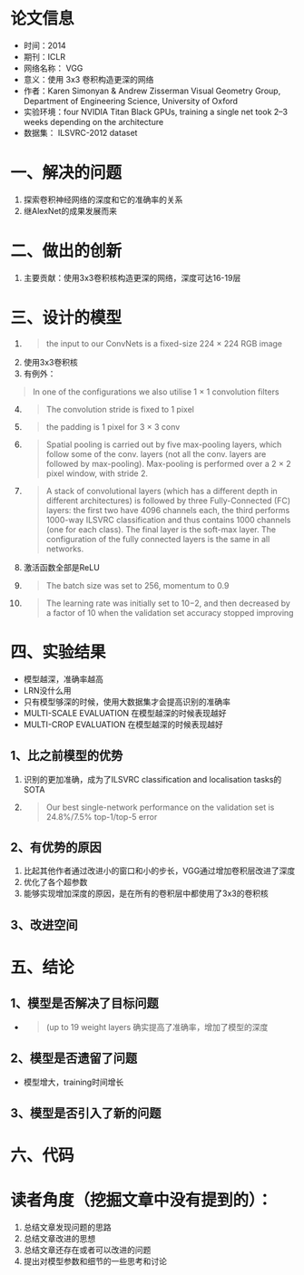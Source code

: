# 论文信息
- 时间：2014
- 期刊：ICLR
- 网络名称： VGG
- 意义：使用 3x3 卷积构造更深的网络
- 作者：Karen Simonyan & Andrew Zisserman Visual Geometry Group, Department of Engineering Science, University of Oxford
- 实验环境：four NVIDIA Titan Black GPUs, training a single net took 2–3 weeks depending on the architecture
- 数据集： ILSVRC-2012 dataset
# 一、解决的问题
1. 探索卷积神经网络的深度和它的准确率的关系
2. 继AlexNet的成果发展而来

# 二、做出的创新
1. 主要贡献：使用3x3卷积核构造更深的网络，深度可达16-19层
# 三、设计的模型
1. >the input to our ConvNets is a fixed-size 224 × 224 RGB image
2. 使用3x3卷积核
3. 有例外：
>In one of the configurations we also utilise 1 × 1 convolution filters
4. >The convolution stride is fixed to 1 pixel
5. >the padding is 1 pixel for 3 × 3 conv
6. > Spatial pooling is carried out by five max-pooling layers, which follow some of the conv. layers (not all the conv. layers are followed by max-pooling). Max-pooling is performed over a 2 × 2 pixel window, with stride 2.
7. >A stack of convolutional layers (which has a different depth in different architectures) is followed by three Fully-Connected (FC) layers: the first two have 4096 channels each, the third performs 1000-way ILSVRC classification and thus contains 1000 channels (one for each class). The final layer is the soft-max layer. The configuration of the fully connected layers is the same in all networks.
8. 激活函数全部是ReLU
9. >The batch size was set to 256, momentum to 0.9
10. >The learning rate was initially set to 10−2, and then decreased by a factor of 10 when the validation set accuracy stopped improving

# 四、实验结果
- 模型越深，准确率越高
- LRN没什么用
- 只有模型够深的时候，使用大数据集才会提高识别的准确率
- MULTI-SCALE EVALUATION 在模型越深的时候表现越好
- MULTI-CROP EVALUATION 在模型越深的时候表现越好
## 1、比之前模型的优势
1. 识别的更加准确，成为了ILSVRC classification and localisation tasks的SOTA
2. >Our best single-network performance on the validation set is 24.8%/7.5% top-1/top-5 error 
## 2、有优势的原因
1. 比起其他作者通过改进小的窗口和小的步长，VGG通过增加卷积层改进了深度
2. 优化了各个超参数
3. 能够实现增加深度的原因，是在所有的卷积层中都使用了3x3的卷积核

## 3、改进空间

# 五、结论

## 1、模型是否解决了目标问题
- >(up to 19 weight layers 确实提高了准确率，增加了模型的深度

## 2、模型是否遗留了问题
- 模型增大，training时间增长
## 3、模型是否引入了新的问题

# 六、代码

# 读者角度（挖掘文章中没有提到的）：
1. 总结文章发现问题的思路
2. 总结文章改进的思想
3. 总结文章还存在或者可以改进的问题
4. 提出对模型参数和细节的一些思考和讨论
